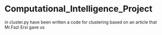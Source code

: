 # Computational_Intelligence_Project
in cluster.py have been written a code for clustering based on an article that Mr.Fazl Ersi gave us

